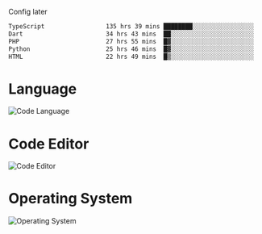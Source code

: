 <!-- ## Hi there 👋 -->
Config later

<!--
**rickrck/rickrck** is a ✨ _special_ ✨ repository because its `README.md` (this file) appears on your GitHub profile.

Here are some ideas to get you started:

- 🔭 I’m currently working on ...
- 🌱 I’m currently learning ...
- 👯 I’m looking to collaborate on ...
- 🤔 I’m looking for help with ...
- 💬 Ask me about ...
- 📫 How to reach me: ...
- 😄 Pronouns: ...
- ⚡ Fun fact: ...
-->

<!--START_SECTION:waka-->

```txt
TypeScript                 135 hrs 39 mins ████████░░░░░░░░░░░░░░░░░   31.73 %
Dart                       34 hrs 43 mins  ██░░░░░░░░░░░░░░░░░░░░░░░   08.12 %
PHP                        27 hrs 55 mins  █▓░░░░░░░░░░░░░░░░░░░░░░░   06.53 %
Python                     25 hrs 46 mins  █▓░░░░░░░░░░░░░░░░░░░░░░░   06.03 %
HTML                       22 hrs 49 mins  █▒░░░░░░░░░░░░░░░░░░░░░░░   05.34 %
```

<!--END_SECTION:waka-->

# Language
![Code Language](https://wakatime.com/share/@Rie/857855bd-8826-4360-bd0b-30668e651616.svg)

# Code Editor
![Code Editor](https://wakatime.com/share/@Rie/630d1d98-3d54-4afd-a23d-fa79134fc528.svg)

# Operating System
![Operating System](https://wakatime.com/share/@Rie/a7b1eb7d-159b-4b03-8226-3a05ad998782.svg)
